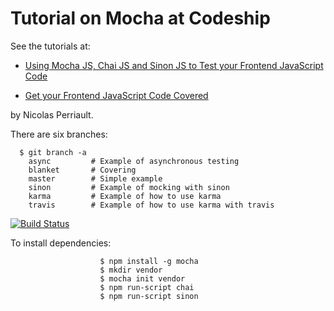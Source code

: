 # Tutorial on Mocha at Codeship

See the tutorials at:

* [Using Mocha JS, Chai JS and Sinon JS to Test your Frontend JavaScript Code](http://blog.codeship.com/mocha-js-chai-sinon-frontend-javascript-code-testing-tutorial/)

* [Get your Frontend JavaScript Code Covered](https://nicolas.perriault.net/code/2013/get-your-frontend-javascript-code-covered/)

by Nicolas Perriault.


There are six branches:

      $ git branch -a
        async         # Example of asynchronous testing
        blanket       # Covering
        master        # Simple example
        sinon         # Example of mocking with sinon
        karma         # Example of how to use karma
        travis        # Example of how to use karma with travis

[![Build Status](https://travis-ci.org/crguezl/mocha-chai-sinon--example.svg?branch=travis)](https://travis-ci.org/crguezl/mocha-chai-sinon--example)

To install dependencies:

                        $ npm install -g mocha
                        $ mkdir vendor
                        $ mocha init vendor
                        $ npm run-script chai
                        $ npm run-script sinon
